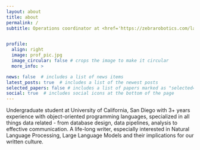 ```yaml
---
layout: about
title: about
permalink: /
subtitle: Operations coordinator at <href='https://zebrarobotics.com/langley'>Zebra Robotics Langely</a>. \n Volunteer at <href='https://glocalfoundation.ca/'>GLOCAL Foundation of Canada</a>.


profile:
  align: right
  image: prof_pic.jpg
  image_circular: false # crops the image to make it circular
  more_info: >

news: false  # includes a list of news items
latest_posts: true  # includes a list of the newest posts
selected_papers: false # includes a list of papers marked as "selected={true}"
social: true  # includes social icons at the bottom of the page
---
```


Undergraduate student at University of California, San Diego with 3+ years experience with object-oriented programming languages, specialized in all things data related - from database design, data pipelines, analysis to effective communication. A life-long writer, especially interested in Natural Language Processing, Large Language Models and their implications for our written culture. 


